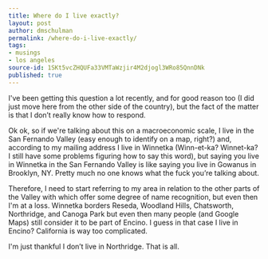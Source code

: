 ```yaml
---
title: Where do I live exactly?
layout: post
author: dmschulman
permalink: /where-do-i-live-exactly/
tags:
- musings
- los angeles
source-id: 1SKt5vcZHQUFa33VMTaWzjir4M2djogl3WRo85QnnDNk
published: true
---
```

I've been getting this question a lot recently, and for good reason too (I did just move here from the other side of the country), but the fact of the matter is that I don’t really know how to respond.

Ok ok, so if we're talking about this on a macroeconomic scale, I live in the San Fernando Valley (easy enough to identify on a map, right?) and, according to my mailing address I live in Winnetka (Winn-et-ka? Winnet-ka? I still have some problems figuring how to say this word), but saying you live in Winnetka in the San Fernando Valley is like saying you live in Gowanus in Brooklyn, NY. Pretty much no one knows what the fuck you’re talking about.

Therefore, I need to start referring to my area in relation to the other parts of the Valley with which offer some degree of name recognition, but even then I'm at a loss. Winnetka borders Reseda, Woodland Hills, Chatsworth, Northridge, and Canoga Park but even then many people (and Google Maps) still consider it to be part of Encino. I guess in that case I live in Encino? California is way too complicated.

I'm just thankful I don’t live in Northridge. That is all.

